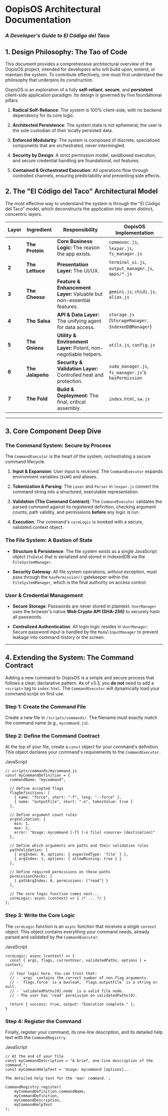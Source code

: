 # OopisOS Architectural Documentation

### _A Developer's Guide to El Código del Taco_

## 1. Design Philosophy: The Tao of Code

This document provides a comprehensive architectural overview of the OopisOS project, intended for developers who will build upon, extend, or maintain the system. To contribute effectively, one must first understand the philosophy that underpins its construction.

OopisOS is an exploration of a fully **self-reliant**, **secure**, and **persistent** client-side application paradigm. Its design is governed by five foundational pillars:

1. **Radical Self-Reliance**: The system is 100% client-side, with no backend dependency for its core logic.

2. **Architected Persistence**: The system state is not ephemeral; the user is the sole custodian of their locally persisted data.

3. **Enforced Modularity**: The system is composed of discrete, specialized components that are orchestrated, never intermingled.

4. **Security by Design**: A strict permission model, sandboxed execution, and secure credential handling are foundational, not features.

5. **Contained & Orchestrated Execution**: All operations flow through controlled channels, ensuring predictability and preventing side effects.


## 2. The "El Código del Taco" Architectural Model

The most effective way to understand the system is through the "El Código del Taco" model, which deconstructs the application into seven distinct, concentric layers.

|Layer|Ingredient|Responsibility|OopisOS Implementation|
|---|---|---|---|
|**1**|**The Protein**|**Core Business Logic:** The reason the app exists.|`commexec.js`, `lexpar.js`, `fs_manager.js`|
|**2**|**The Lettuce**|**Presentation Layer:** The UI/UX.|`terminal_ui.js`, `output_manager.js`, `apps/*.js`|
|**3**|**The Cheese**|**Feature & Enhancement Layer:** Valuable but non-essential features.|`gemini.js`, `chidi.js`, `alias.js`|
|**4**|**The Salsa**|**API & Data Layer:** The unifying agent for data access.|`storage.js` (`StorageManager`, `IndexedDBManager`)|
|**5**|**The Onions**|**Utility & Environment Layer:** Potent, non-negotiable helpers.|`utils.js`, `config.js`|
|**6**|**The Jalapeño**|**Security & Validation Layer:** Controlled heat and protection.|`sudo_manager.js`, `fs_manager.js`'s `hasPermission`|
|**7**|**The Fold**|**Build & Deployment:** The final, critical assembly.|`index.html`, `sw.js`|

---

## 3. Core Component Deep Dive

### The Command System: Secure by Process

The `CommandExecutor` is the heart of the system, orchestrating a secure command lifecycle.

1. **Input & Expansion**: User input is received. The `CommandExecutor` expands environment variables (`$VAR`) and aliases.

2. **Tokenization & Parsing**: The `Lexer` and `Parser` in `lexpar.js` convert the command string into a structured, executable representation.

3. **Validation (The Command Contract)**: The `CommandExecutor` validates the parsed command against its registered definition, checking argument counts, path validity, and permissions **before** any logic is run.

4. **Execution**: The command's `coreLogic` is invoked with a secure, validated context object.


### The File System: A Bastion of State

- **Structure & Persistence**: The file system exists as a single JavaScript object (`fsData`) that is serialized and stored in IndexedDB via the `FileSystemManager`.

- **Security Gateway**: All file system operations, without exception, must pass through the `hasPermission()` gatekeeper within the `FileSystemManager`, which is the final authority on access control.


### User & Credential Management

- **Secure Storage**: Passwords are never stored in plaintext. `UserManager` uses the browser's native **Web Crypto API (SHA-256)** to securely hash all passwords.

- **Centralized Authentication**: All login logic resides in `UserManager`. Secure password input is handled by the `ModalInputManager` to prevent leakage into command history or the screen.


---

## 4. Extending the System: The Command Contract

Adding a new command to OopisOS is a simple and secure process that follows a clear, declarative pattern. As of v3.3, you **do not** need to add a `<script>` tag to `index.html`. The `CommandExecutor` will dynamically load your command script on first use.

### Step 1: Create the Command File

Create a new file in `/scripts/commands/`. The filename must exactly match the command name (e.g., `mycommand.js`).

### Step 2: Define the Command Contract

At the top of your file, create a `const` object for your command's definition. This object declares your command's requirements to the `CommandExecutor`.

JavaScript

```
// scripts/commands/mycommand.js
const myCommandDefinition = {
  commandName: "mycommand",

  // Define accepted flags
  flagDefinitions: [
    { name: "force", short: "-f", long: "--force" },
    { name: "outputFile", short: "-o", takesValue: true }
  ],

  // Define argument count rules
  argValidation: {
    min: 1,
    max: 2,
    error: "Usage: mycommand [-f] [-o file] <source> [destination]"
  },

  // Define which arguments are paths and their validation rules
  pathValidation: [
    { argIndex: 0, options: { expectedType: 'file' } },
    { argIndex: 1, options: { allowMissing: true } }
  ],

  // Define required permissions on those paths
  permissionChecks: [
    { pathArgIndex: 0, permissions: ["read"] }
  ],

  // The core logic function comes next...
  coreLogic: async (context) => { /* ... */ }
};
```

### Step 3: Write the Core Logic

The `coreLogic` function is an `async` function that receives a single `context` object. This object contains everything your command needs, already parsed and validated by the `CommandExecutor`.

JavaScript

```
coreLogic: async (context) => {
  const { args, flags, currentUser, validatedPaths, options } = context;

  // Your logic here. You can trust that:
  // - `args` contains the correct number of non-flag arguments.
  // - `flags.force` is a boolean, `flags.outputFile` is a string or null.
  // - `validatedPaths[0].node` is a valid file node.
  // - The user has 'read' permission on validatedPaths[0].

  return { success: true, output: "Execution complete." };
}
```

### Step 4: Register the Command

Finally, register your command, its one-line description, and its detailed help text with the `CommandRegistry`.

JavaScript

```
// At the end of your file
const myCommandDescription = "A brief, one-line description of the command.";
const myCommandHelpText = `Usage: mycommand [options]...

The detailed help text for the 'man' command.`;

CommandRegistry.register(
    myCommandDefinition.commandName,
    myCommandDefinition,
    myCommandDescription,
    myCommandHelpText
);
```